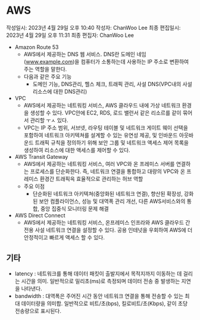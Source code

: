 # AWS

작성일시: 2023년 4월 29일 오후 10:40
작성자: ChanWoo Lee
최종 편집일시: 2023년 4월 29일 오후 11:31
최종 편집자: ChanWoo Lee

- Amazon Route 53
    - AWS에서 제공하는 DNS 웹 서비스. DNS란 도메인 네임(www.example.com)을 컴퓨터가 소통하는데 사용하는 IP 주소로 변환하여 주는 역할을 말한다.
    - 다음과 같은 주요 기능
        - 도메인 기능, DNS관리, 헬스 체크, 트래픽 관리, 사설 DNS(VPC내의 사설 리소스에 대한 DNS관리)
- VPC
    - AWS에서 제공하는 네트워킹 서비스, AWS 클라우드 내에 가상 네트워크 환경을 생성할 수 있다. VPC안에 EC2, RDS, 로드 밸런서 같은 리소르를 같이 묶어서 관리할 ㅜㅅ 있다.
    - VPC는 IP 주소 범위, 서브넷, 라우팅 테이블 및 네트워크 게이트 웨이 선택을 포함하여 네트워크 아키텍쳐를 설계할 수 있는 유연성 제공, 및 인바운드 아웃바운드 트래픽 규칙을 정의하기 위해 보안 그룹 및 네트워크 액세스 제어 목록을 생성하여 리소스에 대한 액세스를 제어할 수 있다.
- AWS Transit Gateway
    - AWS에서 제공하는 네트워킹 서비스, 여러 VPC와 온 프레미스 서버를 연결하는 프로세스를 단순화한다. 즉, 네트워크 연결을 통합하고 대량의 VPC와 온 프레미스 환경간 트래픽윽 효율적으로 관리하는 허브 역할
    - 주요 이점
        - 단순화된 네트워크 아키텍쳐(중앙화된 네트워크 연결), 향산된 확장성, 강화된 보안 컴플라이언스, 성능 및 대역폭 관리 개선, 다른 AWS서비스와의 통합, 중앙 집중식 모니터링 문제 해결
- AWS Direct Connect
    - AWS에서 제공하는 네트워킹 서비스, 온프레미스 인프라와 AWS 클라우드 간 전용 사설 네트워크 연결을 설정할 수 있다. 공용 인테넛을 우회하여 AWS에 더 안정적이고 빠르게 액세스 할 수 있다.

## 기타

- latency : 네트워크를 통해 데이터 패킷이 출발지에서 목적지까지 이동하는 데 걸리는 시간을 의미. 일반적으로 밀리초(ms)로 측정되며 데이터 전송 중 발생하는 지연을 나타낸다.
- bandwidth : 대역폭은 주어진 시간 동안 네트워크 연결을 통해 전송할 수 있는 최대 데이터량을 의미합. 일반적으로 비트/초(bps), 킬로비트/초(Kbps), 같이 초당 전송량으로 표시된다.